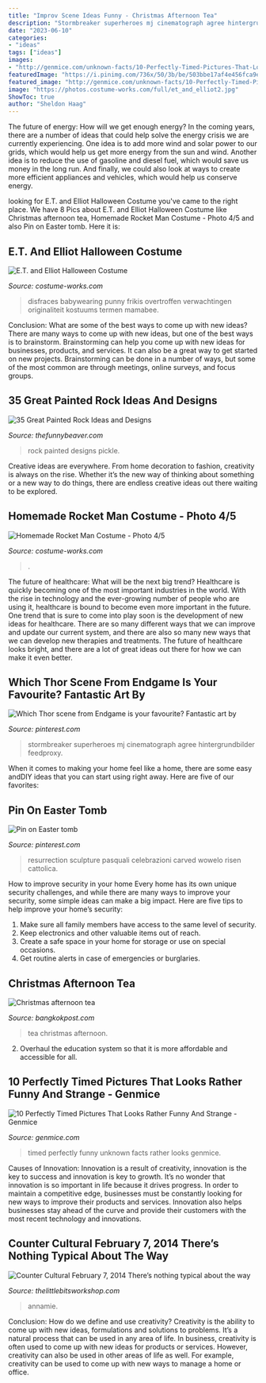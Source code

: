 ```yaml
---
title: "Improv Scene Ideas Funny - Christmas Afternoon Tea"
description: "Stormbreaker superheroes mj cinematograph agree hintergrundbilder feedproxy"
date: "2023-06-10"
categories:
- "ideas"
tags: ["ideas"]
images:
- "http://genmice.com/unknown-facts/10-Perfectly-Timed-Pictures-That-Looks-Rather-Funny-And-Stra/pp.jpg"
featuredImage: "https://i.pinimg.com/736x/50/3b/be/503bbe17af4e456fca9e6f183d6a1e00.jpg"
featured_image: "http://genmice.com/unknown-facts/10-Perfectly-Timed-Pictures-That-Looks-Rather-Funny-And-Stra/pp.jpg"
image: "https://photos.costume-works.com/full/et_and_elliot2.jpg"
ShowToc: true
author: "Sheldon Haag"
---
```



The future of energy: How will we get enough energy?
In the coming years, there are a number of ideas that could help solve the energy crisis we are currently experiencing. One idea is to add more wind and solar power to our grids, which would help us get more energy from the sun and wind. Another idea is to reduce the use of gasoline and diesel fuel, which would save us money in the long run. And finally, we could also look at ways to create more efficient appliances and vehicles, which would help us conserve energy.

	

		
looking for E.T. and Elliot Halloween Costume you've came to the right place. We have 8 Pics about E.T. and Elliot Halloween Costume like Christmas afternoon tea, Homemade Rocket Man Costume - Photo 4/5 and also Pin on Easter tomb. Here it is:
		
    
## E.T. And Elliot Halloween Costume

<img loading=lazy src="https://photos.costume-works.com/full/et_and_elliot2.jpg" onerror="this.onerror=null;this.src='https://tse3.mm.bing.net/th?id=OIP.DwQiPZZ6tv5R8TPMbNd16AAAAA&amp;pid=15.1';" alt="E.T. and Elliot Halloween Costume">

_Source: costume-works.com_

>disfraces babywearing punny frikis overtroffen verwachtingen originaliteit kostuums termen mamabee. 

	

Conclusion: What are some of the best ways to come up with new ideas?
There are many ways to come up with new ideas, but one of the best ways is to brainstorm. Brainstorming can help you come up with new ideas for businesses, products, and services. It can also be a great way to get started on new projects. Brainstorming can be done in a number of ways, but some of the most common are through meetings, online surveys, and focus groups.

    
## 35 Great Painted Rock Ideas And Designs

<img loading=lazy src="http://thefunnybeaver.com/wp-content/uploads/2018/02/diy-pickle-rock.jpg" onerror="this.onerror=null;this.src='https://tse1.mm.bing.net/th?id=OIP.36oAqZYiBawTjuJ7FF9p5gHaJ4&amp;pid=15.1';" alt="35 Great Painted Rock Ideas and Designs">

_Source: thefunnybeaver.com_

>rock painted designs pickle. 

	

Creative ideas are everywhere. From home decoration to fashion, creativity is always on the rise. Whether it’s the new way of thinking about something or a new way to do things, there are endless creative ideas out there waiting to be explored.

    
## Homemade Rocket Man Costume - Photo 4/5

<img loading=lazy src="https://photos.costume-works.com/full/rocket_man4.jpg" onerror="this.onerror=null;this.src='https://tse3.mm.bing.net/th?id=OIP.h3XR0e-jfkqIxFvNBNOBkQHaLk&amp;pid=15.1';" alt="Homemade Rocket Man Costume - Photo 4/5">

_Source: costume-works.com_

>. 

	

The future of healthcare: What will be the next big trend?
Healthcare is quickly becoming one of the most important industries in the world. With the rise in technology and the ever-growing number of people who are using it, healthcare is bound to become even more important in the future. One trend that is sure to come into play soon is the development of new ideas for healthcare. There are so many different ways that we can improve and update our current system, and there are also so many new ways that we can develop new therapies and treatments. The future of healthcare looks bright, and there are a lot of great ideas out there for how we can make it even better.

    
## Which Thor Scene From Endgame Is Your Favourite? Fantastic Art By

<img loading=lazy src="https://i.pinimg.com/736x/50/3b/be/503bbe17af4e456fca9e6f183d6a1e00.jpg" onerror="this.onerror=null;this.src='https://tse1.mm.bing.net/th?id=OIP.E77NXw0XmRdsqezE5_R9JAHaJM&amp;pid=15.1';" alt="Which Thor scene from Endgame is your favourite? Fantastic art by">

_Source: pinterest.com_

>stormbreaker superheroes mj cinematograph agree hintergrundbilder feedproxy. 

	

When it comes to making your home feel like a home, there are some easy andDIY ideas that you can start using right away. Here are five of our favorites: 

    
## Pin On Easter Tomb

<img loading=lazy src="https://i.pinimg.com/736x/cd/e5/19/cde5195234fd2803884159877144ce5e.jpg" onerror="this.onerror=null;this.src='https://tse4.mm.bing.net/th?id=OIP.TiXiKGJ953EfNivuytnk7AHaFS&amp;pid=15.1';" alt="Pin on Easter tomb">

_Source: pinterest.com_

>resurrection sculpture pasquali celebrazioni carved wowelo risen cattolica. 

	

How to improve security in your home
Every home has its own unique security challenges, and while there are many ways to improve your security, some simple ideas can make a big impact. Here are five tips to help improve your home’s security:
1. Make sure all family members have access to the same level of security.
2. Keep electronics and other valuable items out of reach.
3. Create a safe space in your home for storage or use on special occasions.
4. Get routine alerts in case of emergencies or burglaries.

    
## Christmas Afternoon Tea

<img loading=lazy src="https://static.bangkokpost.com/media/content/dcx/2019/12/24/3462479.jpg" onerror="this.onerror=null;this.src='https://tse3.mm.bing.net/th?id=OIP.MXAgp4hNcQY4pNrun_BmLQHaLG&amp;pid=15.1';" alt="Christmas afternoon tea">

_Source: bangkokpost.com_

>tea christmas afternoon. 

	

2. Overhaul the education system so that it is more affordable and accessible for all.

    
## 10 Perfectly Timed Pictures That Looks Rather Funny And Strange - Genmice

<img loading=lazy src="http://genmice.com/unknown-facts/10-Perfectly-Timed-Pictures-That-Looks-Rather-Funny-And-Stra/pp.jpg" onerror="this.onerror=null;this.src='https://tse1.mm.bing.net/th?id=OIP.C8R5BQssY2ScoaF4BKtgZwHaD4&amp;pid=15.1';" alt="10 Perfectly Timed Pictures That Looks Rather Funny And Strange - Genmice">

_Source: genmice.com_

>timed perfectly funny unknown facts rather looks genmice. 

	

Causes of Innovation:
Innovation is a result of creativity, innovation is the key to success and innovation is key to growth. It’s no wonder that innovation is so important in life because it drives progress. In order to maintain a competitive edge, businesses must be constantly looking for new ways to improve their products and services. Innovation also helps businesses stay ahead of the curve and provide their customers with the most recent technology and innovations.

    
## Counter Cultural February 7, 2014 There’s Nothing Typical About The Way

<img loading=lazy src="https://www.thelittlebitsworkshop.com/thelittlebitsworkshop.com/Resources/Archive_files/shapeimage_13.png" onerror="this.onerror=null;this.src='https://tse3.mm.bing.net/th?id=OIP.ov6MYvazcU-FePXBYuvCYwAAAA&amp;pid=15.1';" alt="Counter Cultural February 7, 2014 There’s nothing typical about the way">

_Source: thelittlebitsworkshop.com_

>annamie. 

	

Conclusion: How do we define and use creativity?
Creativity is the ability to come up with new ideas, formulations and solutions to problems. It’s a natural process that can be used in any area of life. In business, creativity is often used to come up with new ideas for products or services. However, creativity can also be used in other areas of life as well. For example, creativity can be used to come up with new ways to manage a home or office.

